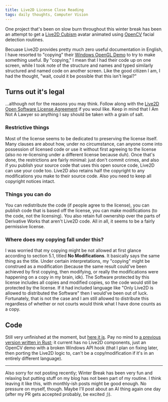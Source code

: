 ```yaml
---
title: Live2D License Close Reading
tags: daily thoughts, Computer Vision
---
```


One project that's been on slow burn throughout this winter break has been an
attempt to get a [Live2D Cubism](https://www.live2d.com/en/) avatar animated
using [OpenCV](https://opencv.org/) facial detection routines.

Becuase Live2D provides pretty much zero useful documentation in English, I have
resorted to "copying" their [Windows OpenGL Demo](https://github.com/Live2D/CubismNativeSamples/tree/develop/Samples/OpenGL/Demo/proj.win.cmake)
to try to make something useful. By "copying," I mean that I had their code up
on one screen, while I took note of the structure and names and typed similarly
structured and named code on another screen. Like the good citizen I am, I had
the thought, "wait, could it be possible that this isn't legal?"

## Turns out it's legal

...although not for the reasons you may think. Follow along with the [Live2D Open Software License Agreement](https://www.live2d.com/eula/live2d-open-software-license-agreement_en.html)
if you woul like. Keep in mind that I Am Not A Lawyer so anything I say should
be taken with a grain of salt.

### Restrictive things

Most of the license seems to be dedicated to preserving the license itself. Many
clauses are about how, under no circumstance, can anyone come into possession of
licensed code or use it without first agreeing to the license (also no
re-licensing under a different license because duh). Once that's done, the
restrictions are fairly minimal: just don't commit crimes, and also if you
publish your source code that uses this open source code, Live2D can use your
code too. Live2D also retains half the copyright to any modifications you make
to their source code. Also you need to keep all copyright notices intact.

### Things you can do

You can redistribute the code (if people agree to the license), you can publish
code that is based off the license, you can make modifications (to the code, not
the licensing). You also retain full ownership over the parts of Derivative
Works that aren't Live2D code. All in all, it seems to be a fairly permissive
license.

### Where does my copying fall under this?

I was worried that my copying might be not allowed at first glance according to
section 5.1, titled **No Modifications**. It basically says the same thing as
the title. Under certain interpretations, my "copying" might be construed as a
modification (because the same result could've been achieved by first copying,
then modifying, or really the modifications were happening on a copy in my
brain, idk). The Software protected by this license includes all copies and
modified copies, so the code would still be protected by the license. If it had
included language like "Only Live2D is allowed to distributed the Software" then
I would've been out of luck. Fortunately, that is not the case and I am still
allowed to distribute this regardless of whether or not courts would think what
I have done counts as a copy.

## Code

Still very unfinished at the moment, but [here it is](https://github.com/duvallj/facestuff). Pay no mind to [a previous version written in Rust](https://github.com/duvallj/facestuff-rust);
it current has no Live2D components, just an OpenCV demo with a broken Windows
API hook (that I plan on fixing later, then porting the Live2D logic to, can't
be a copy/modification if it's in an entirely different language).

<hr/>

Also sorry for not posting recently; Winter Break has been very fun and relaxing
but putting stuff on my blog has not been part of my routine. I think leaving
it like this, with monthly-ish posts might be good enough. No pressure on
myself, though. Maybe I'll post about an AI thing again one day (after my PR
gets accepted probably, be excited ;)).
